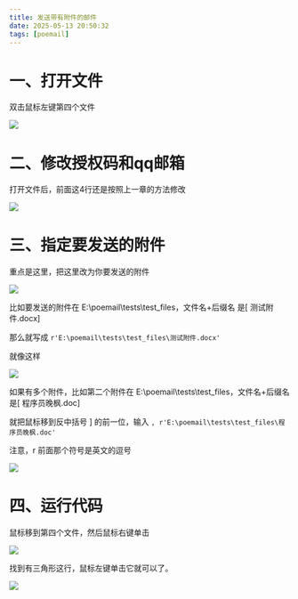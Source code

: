 ```yaml
---
title: 发送带有附件的邮件
date: 2025-05-13 20:50:32
tags: [poemail]
---
```


#  一、打开文件

双击鼠标左键第四个文件

![](https://raw.gitcode.com/yaaakaaang/pic/raw/main/1747139002082.jpg)

#  二、修改授权码和qq邮箱

打开文件后，前面这4行还是按照上一章的方法修改

![](https://raw.gitcode.com/yaaakaaang/pic/raw/main/1747139243114.jpg)

#  三、指定要发送的附件

重点是这里，把这里改为你要发送的附件

![](https://raw.gitcode.com/yaaakaaang/pic/raw/main/1747139378466.jpg)

比如要发送的附件在 E:\poemail\tests\test_files，文件名+后缀名 是[ 测试附件.docx]

那么就写成 `r'E:\poemail\tests\test_files\测试附件.docx'`

就像这样

![](https://raw.gitcode.com/yaaakaaang/pic/raw/main/1747139670589.jpg)

如果有多个附件，比如第二个附件在 E:\poemail\tests\test_files，文件名+后缀名 是[ 程序员晚枫.doc]

就把鼠标移到反中括号 ] 的前一位，输入 `, r'E:\poemail\tests\test_files\程序员晚枫.doc'`

注意，r 前面那个符号是英文的逗号

![](https://raw.gitcode.com/yaaakaaang/pic/raw/main/1747140018401.jpg)

#  四、运行代码

鼠标移到第四个文件，然后鼠标右键单击

![](https://raw.gitcode.com/yaaakaaang/pic/raw/main/1747140169981.jpg)

找到有三角形这行，鼠标左键单击它就可以了。

![](https://raw.gitcode.com/yaaakaaang/pic/raw/main/1747140201231.jpg)
